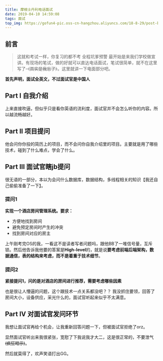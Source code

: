 ```yaml
---
title: 摩根士丹利电话面试
date: 2019-04-10 14:59:08
tags: 面试
top_img: https://gofun4-pic.oss-cn-hangzhou.aliyuncs.com/18-8-29/post-bg.jpg
---
```

## 前言

> 这就和考试一样，你复习的都不考
> 全程坑爹预警
> 最开始是来我们学校做宣讲。有现场的笔试，做的好就可以直达电话面试，笔试很简单，就不在这里写了<del>（其实是我忘了）</del>。这里就讲一下电面部分吧。

**首先声明，面试全英文，不过面试官是中国人**

<!-- more -->

## Part I 自我介绍
上来直接吹逼，但似乎只是看你英语的流利度，面试官并不会怎么听你的内容。所以越流畅越好。

## Part II 项目提问
他会问你你投的简历上的项目，而不会问你自我介绍里的项目。主要就是用了哪些技术，碰到了什么难点，学会了什么。

## Part III 面试官瞎jb提问
很无语的一部分，本以为会问什么数据库，数据结构，多线程相关的知识【我还自己偷偷准备了一下】。

### 提问1
**实现一个酒店房间管理系统。要求：**
- 方便地找到房间
- 避免预定房间时产生的冲突
- 找到房间对应的房主

上午刚考完OS的我，一看这不是读者写者问题吗，跟他BB了一堆信号量，互斥锁。然后他告诉我他要的答案是**High-level**的，就是说**要考虑前端后端架构，数据通信，表的结构来考虑，而不是着重于技术细节**。

### 提问2
**紧接提问1，问的是对酒店的房间进行推荐，需要考虑哪些因素**

也是很让人懵逼的问题，这个跟技术一点关系都没吧？？
我没抓住要领，回答了房间大小，设备供应，采光什么的，面试官听起来似乎不太满意。

## Part IV 对面试官发问环节
我想让面试官再给个机会，让我重新回答问题一下，但被面试官拒绝了orz。

显然面试官听出来我很紧张，宽慰了下我说我才大二，这是很正常的，不要泄气<del>(疯狂暗示)</del>。

然后就莫得了，欢声笑语打出GG。